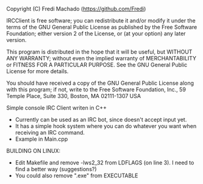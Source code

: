 Copyright (C) Fredi Machado (https://github.com/Fredi)

  IRCClient is free software; you can redistribute it and/or modify
  it under the terms of the GNU General Public License as published by
  the Free Software Foundation; either version 2 of the License, or
  (at your option) any later version.

  This program is distributed in the hope that it will be useful,
  but WITHOUT ANY WARRANTY; without even the implied warranty of
  MERCHANTABILITY or FITNESS FOR A PARTICULAR PURPOSE.  See the
  GNU General Public License for more details.

  You should have received a copy of the GNU General Public License
  along with this program; if not, write to the Free Software
  Foundation, Inc., 59 Temple Place, Suite 330, Boston, MA  02111-1307  USA


Simple console IRC Client writen in C++

- Currently can be used as an IRC bot, since doesn't accept input yet.
- It has a simple hook system where you can do whatever you want  when receiving an IRC command.
- Example in Main.cpp

BUILDING ON LINUX:

- Edit Makefile and remove -lws2_32 from LDFLAGS (on line 3).
  I need to find a better way (suggestions?)
- You could also remove ".exe" from EXECUTABLE
